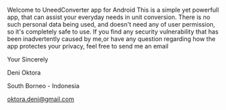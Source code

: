 Welcome to UneedConverter app for Android
This is a simple yet powerfull app, that can assist your everyday needs in unit conversion.
There is no such personal data being used, and doesn't need any of user permission, so it's completely safe to use.
If you find any security vulnerability that has been inadvertently caused by me,or have any question regarding how the app protectes your privacy, feel free to send me an email

Your Sincerely



Deni Oktora

South Borneo - Indonesia

oktora.deni@gmail.com
